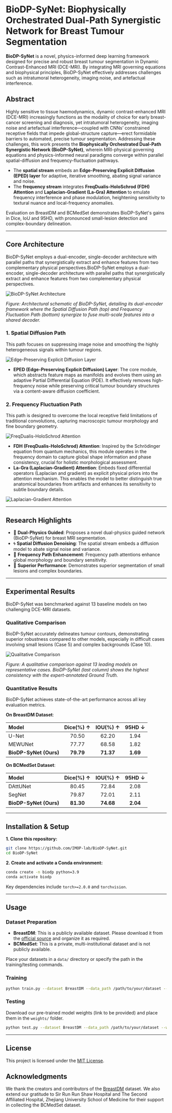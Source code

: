 # BioDP-SyNet: Biophysically Orchestrated Dual-Path Synergistic Network for Breast Tumour Segmentation

<!-- [](https://www.google.com/search?q=https://arxiv.org/abs/xxxx.xxxxx) [](https://opensource.org/licenses/MIT) -->

**BioDP-SyNet** is a novel, physics-informed deep learning framework designed for precise and robust breast tumour segmentation in Dynamic Contrast-Enhanced MRI (DCE-MRI). By integrating MRI governing equations and biophysical principles, BioDP-SyNet effectively addresses challenges such as intratumoral heterogeneity, imaging noise, and artefactual interference.

## Abstract

Highly sensitive to tissue haemodynamics, dynamic contrast-enhanced MRI (DCE-MRI) increasingly functions as the modality of choice for early breast-cancer screening and diagnosis, yet intratumoral heterogeneity, imaging noise and artefactual interference—coupled with CNNs’ constrained receptive fields that impede global-structure capture—erect formidable barriers to automated, precise tumour segmentation. Addressing these challenges, this work presents the **Biophysically Orchestrated Dual-Path Synergistic Network (BioDP-SyNet)**, wherein MRI-physical governing equations and physics-informed neural paradigms converge within parallel spatial-diffusion and frequency-fluctuation pathways.

  - The **spatial stream** embeds an **Edge-Preserving Explicit Diffusion (EPED) layer** for adaptive, iterative smoothing, abating signal variance and noise.
  - The **frequency stream** integrates **FreqDualis-HoloSchrod (FDH) Attention** and **Laplacian-Gradient (La-Gra) Attention** to emulate frequency interference and phase modulation, heightening sensitivity to textural nuance and local-frequency anomalies.

Evaluation on BreastDM and BCMedSet demonstrates BioDP-SyNet's gains in Dice, IoU and 95HD, with pronounced small-lesion detection and complex-boundary delineation.

-----

## Core Architecture

BioDP-SyNet employs a dual-encoder, single-decoder architecture with parallel paths that synergistically extract and enhance features from two complementary physical perspectives.BioDP-SyNet employs a dual-encoder, single-decoder architecture with parallel paths that synergistically extract and enhance features from two complementary physical perspectives.

![BioDP-SyNet Architecture](https://github.com/IMOP-lab/BioDP-SyNet/raw/main/Picture/BioDP-SyNet.png)

*Figure: Architectural schematic of BioDP-SyNet, detailing its dual-encoder framework where the Spatial Diffusion Path (top) and Frequency Fluctuation Path (bottom) synergize to fuse multi-scale features into a shared decoder.*

### 1\. Spatial Diffusion Path

This path focuses on suppressing image noise and smoothing the highly heterogeneous signals within tumour regions.

![Edge-Preserving Explicit Diffusion Layer](https://github.com/IMOP-lab/BioDP-SyNet/raw/main/Picture/EPED.png)

  - **EPED (Edge-Preserving Explicit Diffusion) Layer**: The core module, which abstracts feature maps as manifolds and evolves them using an adaptive Partial Differential Equation (PDE). It effectively removes high-frequency noise while preserving critical tumour boundary structures via a content-aware diffusion coefficient.

### 2\. Frequency Fluctuation Path

This path is designed to overcome the local receptive field limitations of traditional convolutions, capturing macroscopic tumour morphology and fine boundary geometry.

![FreqDualis-HoloSchrod Attention](https://github.com/IMOP-lab/BioDP-SyNet/raw/main/Picture/FDH.png)

  - **FDH (FreqDualis-HoloSchrod) Attention**: Inspired by the Schrödinger equation from quantum mechanics, this module operates in the frequency domain to capture global shape information and phase consistency, crucial for holistic morphological assessment.
  - **La-Gra (Laplacian-Gradient) Attention**: Embeds fixed differential operators (Laplacian and gradient) as explicit physical priors into the attention mechanism. This enables the model to better distinguish true anatomical boundaries from artifacts and enhances its sensitivity to subtle boundary details.

![Laplacian-Gradient Attention](https://github.com/IMOP-lab/BioDP-SyNet/raw/main/Picture/La-Gra.png)

-----

## Research Highlights

  - 🧠 **Dual-Physics Guided**: Proposes a novel dual-physics guided network (BioDP-SyNet) for breast MRI segmentation.
  - 🌀 **Spatial Diffusion Denoising**: The spatial stream embeds a diffusion model to abate signal noise and variance.
  - 🌊 **Frequency Path Enhancement**: Frequency path attentions enhance global morphology and boundary sensitivity.
  - 🎯 **Superior Performance**: Demonstrates superior segmentation of small lesions and complex boundaries.

-----

## Experimental Results

BioDP-SyNet was benchmarked against 13 baseline models on two challenging DCE-MRI datasets.

### Qualitative Comparison

BioDP-SyNet accurately delineates tumour contours, demonstrating superior robustness compared to other models, especially in difficult cases involving small lesions (Case 5) and complex backgrounds (Case 10).

![Qualitative Comparison](https://github.com/IMOP-lab/BioDP-SyNet/raw/main/Picture/comparison_of_models.png)

*Figure: A qualitative comparison against 13 leading models on representative cases. BioDP-SyNet (last column) shows the highest consistency with the expert-annotated Ground Truth.*

### Quantitative Results

BioDP-SyNet achieves state-of-the-art performance across all key evaluation metrics.

**On BreastDM Dataset**:

| Model | Dice(%) $\uparrow$ | IOU(%) $\uparrow$ | 95HD $\downarrow$ |
| :--- | :---: | :---: | :---: |
| U-Net | 70.50 | 62.20 | 1.94 |
| MEWUNet | 77.77 | 68.58 | 1.82 |
| **BioDP-SyNet (Ours)** | **79.79** | **71.37** | **1.69** |

**On BCMedSet Dataset**:

| Model | Dice(%) $\uparrow$ | IOU(%) $\uparrow$ | 95HD $\downarrow$ |
| :--- | :---: | :---: | :---: |
| DAttUNet | 80.45 | 72.84 | 2.08 |
| SegNet | 79.87 | 72.01 | 2.11 |
| **BioDP-SyNet (Ours)** | **81.30** | **74.68** | **2.04** |

-----

## Installation & Setup

**1. Clone this repository:**

```bash
git clone https://github.com/IMOP-lab/BioDP-SyNet.git
cd BioDP-SyNet
```

**2. Create and activate a Conda environment:**

```bash
conda create -n biodp python=3.9
conda activate biodp
```

Key dependencies include `torch>=2.0.0` and `torchvision`.

-----

## Usage

### Dataset Preparation

  - **BreastDM**: This is a publicly available dataset. Please download it from the [official source](https://www.google.com/search?q=https://github.com/zhao-yongsheng/BreastDM) and organize it as required.
  - **BCMedSet**: This is a private, multi-institutional dataset and is not publicly available.

Place your datasets in a `data/` directory or specify the path in the training/testing commands.

### Training

```bash
python train.py --dataset BreastDM --data_path /path/to/your/dataset --epochs 50 --batch_size 4 --lr 1e-4
```

### Testing

Download our pre-trained model weights (link to be provided) and place them in the `weights/` folder.

```bash
python test.py --dataset BreastDM --data_path /path/to/your/dataset --weights ./weights/biodp_synet_best.pth
```

-----

## License

This project is licensed under the [MIT License](https://www.google.com/search?q=LICENSE).

## Acknowledgments

We thank the creators and contributors of the [BreastDM](https://doi.org/10.1016/j.compbiomed.2023.107255) dataset. We also extend our gratitude to Sir Run Run Shaw Hospital and The Second Affiliated Hospital, Zhejiang University School of Medicine for their support in collecting the BCMedSet dataset.